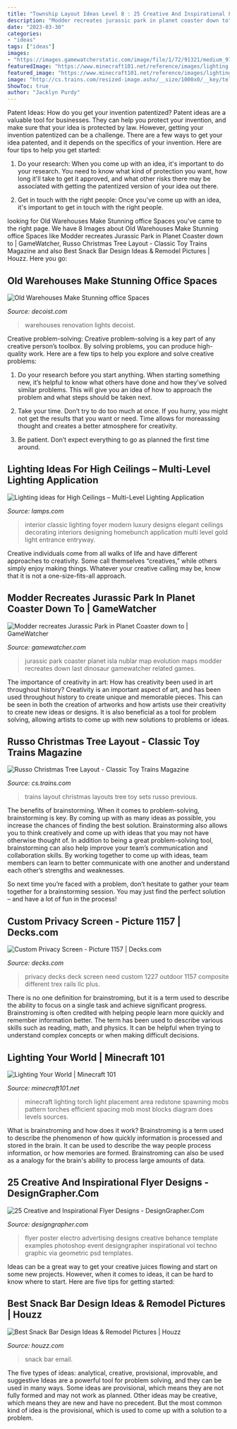 ```yaml
---
title: "Township Layout Ideas Level 8 : 25 Creative And Inspirational Flyer Designs"
description: "Modder recreates jurassic park in planet coaster down to"
date: "2023-03-30"
categories:
- "ideas"
tags: ["ideas"]
images:
- "https://images.gamewatcherstatic.com/image/file/1/72/91321/medium_974096118_preview_MapMap.jpg"
featuredImage: "https://www.minecraft101.net/reference/images/lighting.png"
featured_image: "https://www.minecraft101.net/reference/images/lighting.png"
image: "http://cs.trains.com/resized-image.ashx/__size/1000x0/__key/telligent-evolution-components-attachments/13-756-00-00-02-01-51-85/DSC04349.JPG"
ShowToc: true
author: "Jacklyn Purdy"
---
```



Patent Ideas: How do you get your invention patentized?
Patent ideas are a valuable tool for businesses. They can help you protect your invention, and make sure that your idea is protected by law. However, getting your invention patentized can be a challenge. There are a few ways to get your idea patented, and it depends on the specifics of your invention. Here are four tips to help you get started: 
1. Do your research: When you come up with an idea, it's important to do your research. You need to know what kind of protection you want, how long it'll take to get it approved, and what other risks there may be associated with getting the patentized version of your idea out there. 

2. Get in touch with the right people: Once you've come up with an idea, it's important to get in touch with the right people.

	

		
looking for Old Warehouses Make Stunning office Spaces you've came to the right page. We have 8 Images about Old Warehouses Make Stunning office Spaces like Modder recreates Jurassic Park in Planet Coaster down to | GameWatcher, Russo Christmas Tree Layout - Classic Toy Trains Magazine and also Best Snack Bar Design Ideas &amp; Remodel Pictures | Houzz. Here you go:
		
    
## Old Warehouses Make Stunning Office Spaces

<img loading=lazy src="https://cdn.decoist.com/wp-content/uploads/2014/10/Innovative-PBlock-Production-Studio-Design-in-Istanbul.jpg" onerror="this.onerror=null;this.src='https://tse3.mm.bing.net/th?id=OIP.NPlpWIVE84y2jS1oF6v0ewHaE8&amp;pid=15.1';" alt="Old Warehouses Make Stunning office Spaces">

_Source: decoist.com_

>warehouses renovation lights decoist. 

	

Creative problem-solving:
Creative problem-solving is a key part of any creative person’s toolbox. By solving problems, you can produce high-quality work. Here are a few tips to help you explore and solve creative problems:
1) Do your research before you start anything. When starting something new, it’s helpful to know what others have done and how they’ve solved similar problems. This will give you an idea of how to approach the problem and what steps should be taken next.

2) Take your time. Don’t try to do too much at once. If you hurry, you might not get the results that you want or need. Time allows for moreassing thought and creates a better atmosphere for creativity.

3) Be patient. Don’t expect everything to go as planned the first time around.

    
## Lighting Ideas For High Ceilings – Multi-Level Lighting Application

<img loading=lazy src="http://cdn.home-designing.com/wp-content/uploads/2009/02/interior_foyer_residence_02_by_sansamuel.jpg" onerror="this.onerror=null;this.src='https://tse1.mm.bing.net/th?id=OIP._WYOJBC86oozb03MI2NcTAHaJ4&amp;pid=15.1';" alt="Lighting ideas for High Ceilings – Multi-Level Lighting Application">

_Source: lamps.com_

>interior classic lighting foyer modern luxury designs elegant ceilings decorating interiors designing homebunch application multi level gold light entrance entryway. 

	

Creative individuals come from all walks of life and have different approaches to creativity. Some call themselves “creatives,” while others simply enjoy making things. Whatever your creative calling may be, know that it is not a one-size-fits-all approach.

    
## Modder Recreates Jurassic Park In Planet Coaster Down To | GameWatcher

<img loading=lazy src="https://images.gamewatcherstatic.com/image/file/1/72/91321/medium_974096118_preview_MapMap.jpg" onerror="this.onerror=null;this.src='https://tse4.mm.bing.net/th?id=OIP.2PcuNUhwBixF8VwLa6fWZAAAAA&amp;pid=15.1';" alt="Modder recreates Jurassic Park in Planet Coaster down to | GameWatcher">

_Source: gamewatcher.com_

>jurassic park coaster planet isla nublar map evolution maps modder recreates down last dinosaur gamewatcher related games. 

	

The importance of creativity in art: How has creativity been used in art throughout history?
Creativity is an important aspect of art, and has been used throughout history to create unique and memorable pieces. This can be seen in both the creation of artworks and how artists use their creativity to create new ideas or designs. It is also beneficial as a tool for problem solving, allowing artists to come up with new solutions to problems or ideas.

    
## Russo Christmas Tree Layout - Classic Toy Trains Magazine

<img loading=lazy src="http://cs.trains.com/resized-image.ashx/__size/1000x0/__key/telligent-evolution-components-attachments/13-756-00-00-02-01-51-85/DSC04349.JPG" onerror="this.onerror=null;this.src='https://tse1.mm.bing.net/th?id=OIP.5s-2eU9qvLfaegpSeYa93wHaFj&amp;pid=15.1';" alt="Russo Christmas Tree Layout - Classic Toy Trains Magazine">

_Source: cs.trains.com_

>trains layout christmas layouts tree toy sets russo previous. 

	

The benefits of brainstorming.
When it comes to problem-solving, brainstorming is key. By coming up with as many ideas as possible, you increase the chances of finding the best solution. Brainstorming also allows you to think creatively and come up with ideas that you may not have otherwise thought of.
In addition to being a great problem-solving tool, brainstorming can also help improve your team’s communication and collaboration skills. By working together to come up with ideas, team members can learn to better communicate with one another and understand each other’s strengths and weaknesses.

So next time you’re faced with a problem, don’t hesitate to gather your team together for a brainstorming session. You may just find the perfect solution – and have a lot of fun in the process!

    
## Custom Privacy Screen - Picture 1157 | Decks.com

<img loading=lazy src="https://decks.blob.core.windows.net/img/large/15093021483578.jpg" onerror="this.onerror=null;this.src='https://tse3.mm.bing.net/th?id=OIP.fVKmxYhIBvRUUI-ReV0bvAHaFj&amp;pid=15.1';" alt="Custom Privacy Screen - Picture 1157 | Decks.com">

_Source: decks.com_

>privacy decks deck screen need custom 1227 outdoor 1157 composite different trex rails llc plus. 

	

There is no one definition for brainstroming, but it is a term used to describe the ability to focus on a single task and achieve significant progress. Brainstroming is often credited with helping people learn more quickly and remember information better. The term has been used to describe various skills such as reading, math, and physics. It can be helpful when trying to understand complex concepts or when making difficult decisions.

    
## Lighting Your World | Minecraft 101

<img loading=lazy src="https://www.minecraft101.net/reference/images/lighting.png" onerror="this.onerror=null;this.src='https://tse1.mm.bing.net/th?id=OIP.f_XJcCOLFL-ekrIZHshflAHaFj&amp;pid=15.1';" alt="Lighting Your World | Minecraft 101">

_Source: minecraft101.net_

>minecraft lighting torch light placement area redstone spawning mobs pattern torches efficient spacing mob most blocks diagram does levels sources. 

	

What is brainstroming and how does it work?
Brainstroming is a term used to describe the phenomenon of how quickly information is processed and stored in the brain. It can be used to describe the way people process information, or how memories are formed. Brainstroming can also be used as a analogy for the brain's ability to process large amounts of data.

    
## 25 Creative And Inspirational Flyer Designs - DesignGrapher.Com

<img loading=lazy src="http://designgrapher.com/wp-content/uploads/2014/04/flyer-designs1.jpg" onerror="this.onerror=null;this.src='https://tse1.mm.bing.net/th?id=OIP.nI2p7S1PJuWG8AZrZZsIDQHaKf&amp;pid=15.1';" alt="25 Creative and Inspirational Flyer Designs - DesignGrapher.Com">

_Source: designgrapher.com_

>flyer poster electro advertising designs creative behance template examples photoshop event designgrapher inspirational vol techno graphic via geometric psd templates. 

	

Ideas can be a great way to get your creative juices flowing and start on some new projects. However, when it comes to ideas, it can be hard to know where to start. Here are five tips for getting started: 

    
## Best Snack Bar Design Ideas &amp; Remodel Pictures | Houzz

<img loading=lazy src="https://st.hzcdn.com/fimgs/52f13875013e9a9b_9127-w500-h666-b0-p0--contemporary-home-bar.jpg" onerror="this.onerror=null;this.src='https://tse3.mm.bing.net/th?id=OIP.hzbvszgFy7anfkpG-Pg7KgHaJ3&amp;pid=15.1';" alt="Best Snack Bar Design Ideas &amp; Remodel Pictures | Houzz">

_Source: houzz.com_

>snack bar email. 

	

The five types of ideas: analytical, creative, provisional, improvable, and suggestive
Ideas are a powerful tool for problem solving, and they can be used in many ways. Some ideas are provisional, which means they are not fully formed and may not work as planned. Other ideas may be creative, which means they are new and have no precedent. But the most common kind of idea is the provisional, which is used to come up with a solution to a problem.

